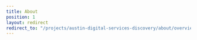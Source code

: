 ```yaml
---
title: About
position: 1
layout: redirect
redirect_to: "/projects/austin-digital-services-discovery/about/overview"
---
```



